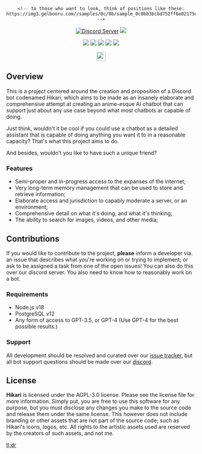 <div align="center">
    <!-- todo: find a very specifically positioned anime girl i can use as a banner -->

    <!-- to those who want to look, think of positions like these: https://img3.gelbooru.com//samples/0c/0b/sample_0c0bb3bcbd752ff6e02175e5d2ba60c8.jpg -->
  <p>
	<a href="https://discord.gg/ZbXUfT82ed"><img src="https://img.shields.io/discord/1107666367013994497?color=3246a8&logo=discord&logoColor=white" alt="Discord Server" /></a>
		<a href="https://github.com/sponsors/irisu01"><img src="https://img.shields.io/badge/support-support%20us!-important" /></a>
  </p>
	<p>
    <a href="https:/github.com/irisu01/Hikari/blob/master/LICENSE.md"><img src="https://img.shields.io/github/license/irisu01/Hikari" /></a>
		<a href="https://github.com/irisu01/Hikari/issues"><img src="https://img.shields.io/github/issues/irisu01/Hikari" /></a>
		<a href="https://github.com/irisu01/Hikari/actions"><img src="https://img.shields.io/github/actions/workflow/status/irisu01/Hikari/tsc.yml" /></a>
		<img src="https://img.shields.io/tokei/lines/github/irisu01/Hikari" />
		<a href="https://github.com/sponsors/irisu01"><img src="https://img.shields.io/github/sponsors/irisu01" /></a>
	</p>
	<p>
		<a href="https://ko-fi.com/irisu"><img height="24" src="https://storage.ko-fi.com/cdn/brandasset/kofi_button_blue.png?_gl=1*6usjw9*_ga*MTgyNzQwOTg3NS4xNjg0Mjg1MTcx*_ga_M13FZ7VQ2C*MTY4NDI4NTE3MS4xLjEuMTY4NDI4NTUzNi4yMS4wLjA." /></a>
	</p>
</div>

## Overview

This is a project centered around the creation and proposition of a Discord bot codenamed Hikari, which aims to be made as an insanely elaborate and comprehensive attempt at creating an anime-esque AI chatbot that can support just about any use case beyond what most chatbots ar capable of doing.

Just think, wouldn't it be cool if you could use a chatbot as a detailed assistant that is capable of doing anything you want it to in a reasonable capacity? That's what this project aims to do.

And besides, wouldn't you like to have such a unique friend?

### Features
* Semi-proper and in-progress access to the expanses of the internet;
* Very long-term memory management that can be used to store and retrieve information;
* Elaborate access and jurisdiction to capably moderate a server, or an environment;
* Comprehensive detail on what it's doing, and what it's thinking;
* The ability to search for images, videos, and other media;

## Contributions

If you would like to contribute to the project, **please** inform a developer via. an issue that describes what you're working on or trying to implement; or ask to be assigned a task from one of the open issues! You can also do this over our discord server. You also need to know how to reasonably work on a bot.

### Requirements

* Node.js v18
* PostgreSQL v12
* Any form of access to GPT-3.5, or GPT-4 (Use GPT-4 for the best possible results.)

### Support

All development should be resolved and curated over our [issue tracker](https://github.com/irisu01/Hikari/issues), but all bot support questions should be made over our [discord](https://discord.gg/ZbXUfT82ed).

## License
**Hikari** is licensed under the AGPL-3.0 license. Please see the license file for more information. Simply put, you are free to use this software for any purpose, but you must disclose any changes you make to the source code and release them under the same license. This however does not include branding or other assets that are not part of the source code; such as Hikari's icons, logos, etc. All rights to the artistic assets used are reserved by the creators of such assets, and not me.

[tl;dr](https://tldrlegal.com/license/gnu-affero-general-public-license-v3-(agpl-3.0))